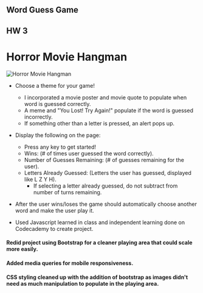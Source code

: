 ## Word Guess Game
## HW 3
# Horror Movie Hangman

![Horror Movie Hangman](/images/WordGuessGame.png)

* Choose a theme for your game!

    * I incorporated a movie poster and movie quote to populate when word is guessed correctly.  
    * A meme and "You Lost! Try Again!" populate if the word is guessed incorrectly.
    * If something other than a letter is pressed, an alert pops up.

* Display the following on the page:
    * Press any key to get started!
    * Wins: (# of times user guessed the word correctly).
    * Number of Guesses Remaining: (# of guesses remaining for the user).
    * Letters Already Guessed: (Letters the user has guessed, displayed like L Z Y H).
        * If selecting a letter already guessed, do not subtract from number of turns remaining.

* After the user wins/loses the game should automatically choose another word and make the user play it.



* Used Javascript learned in class and independent learning done on Codecademy to create project.

#### Redid project using Bootstrap for a cleaner playing area that could scale more easily.  
#### Added media queries for mobile responsiveness.  
#### CSS styling cleaned up with the addition of bootstrap as images didn't need as much manipulation to populate in the playing area.